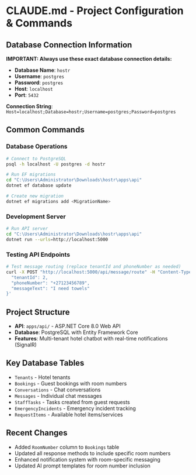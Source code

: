 # CLAUDE.md - Project Configuration & Commands

## Database Connection Information

**IMPORTANT: Always use these exact database connection details:**

- **Database Name**: `hostr`  
- **Username**: `postgres`
- **Password**: `postgres`
- **Host**: `localhost`
- **Port**: `5432`

**Connection String**: `Host=localhost;Database=hostr;Username=postgres;Password=postgres`

## Common Commands

### Database Operations
```bash
# Connect to PostgreSQL
psql -h localhost -U postgres -d hostr

# Run EF migrations
cd "C:\Users\Administrator\Downloads\hostr\apps\api"
dotnet ef database update

# Create new migration  
dotnet ef migrations add <MigrationName>
```

### Development Server
```bash
# Run API server
cd "C:\Users\Administrator\Downloads\hostr\apps\api"
dotnet run --urls=http://localhost:5000
```

### Testing API Endpoints
```bash
# Test message routing (replace tenantId and phoneNumber as needed)
curl -X POST "http://localhost:5000/api/message/route" -H "Content-Type: application/json" -d '{
  "tenantId": 2,
  "phoneNumber": "+27123456789", 
  "messageText": "I need towels"
}'
```

## Project Structure

- **API**: `apps/api/` - ASP.NET Core 8.0 Web API
- **Database**: PostgreSQL with Entity Framework Core
- **Features**: Multi-tenant hotel chatbot with real-time notifications (SignalR)

## Key Database Tables

- `Tenants` - Hotel tenants
- `Bookings` - Guest bookings with room numbers
- `Conversations` - Chat conversations  
- `Messages` - Individual chat messages
- `StaffTasks` - Tasks created from guest requests
- `EmergencyIncidents` - Emergency incident tracking
- `RequestItems` - Available hotel items/services

## Recent Changes

- Added `RoomNumber` column to `Bookings` table
- Updated all response methods to include specific room numbers
- Enhanced notification system with room-specific messaging
- Updated AI prompt templates for room number inclusion